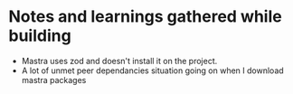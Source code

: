 # Notes and learnings gathered while building

- Mastra uses zod and doesn't install it on the project.
- A lot of unmet peer dependancies situation going on when I download mastra packages
